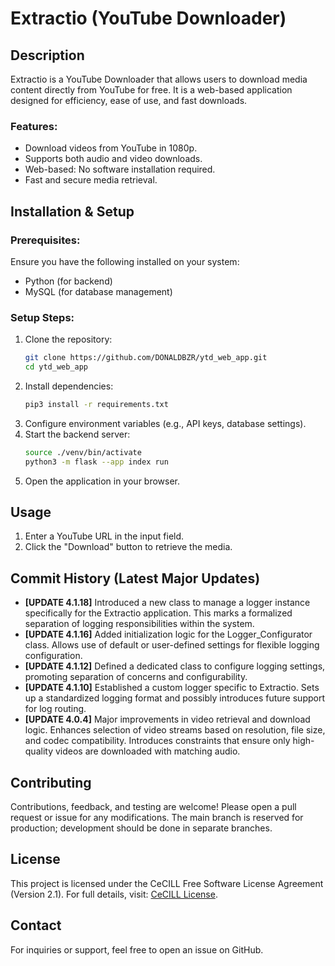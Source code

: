 # Extractio (YouTube Downloader)

## Description
Extractio is a YouTube Downloader that allows users to download media content directly from YouTube for free. It is a web-based application designed for efficiency, ease of use, and fast downloads.

### **Features:**
- Download videos from YouTube in 1080p.
- Supports both audio and video downloads.
- Web-based: No software installation required.
- Fast and secure media retrieval.

## Installation & Setup

### **Prerequisites:**
Ensure you have the following installed on your system:
- Python (for backend)
- MySQL (for database management)

### **Setup Steps:**
1. Clone the repository:
   ```sh
   git clone https://github.com/DONALDBZR/ytd_web_app.git
   cd ytd_web_app
   ```
2. Install dependencies:
   ```sh
   pip3 install -r requirements.txt
   ```
3. Configure environment variables (e.g., API keys, database settings).
4. Start the backend server:
   ```sh
   source ./venv/bin/activate
   python3 -m flask --app index run
   ```
5. Open the application in your browser.

## Usage
1. Enter a YouTube URL in the input field.
2. Click the "Download" button to retrieve the media.

## Commit History (Latest Major Updates)
- **[UPDATE 4.1.18]** Introduced a new class to manage a logger instance specifically for the Extractio application.  This marks a formalized separation of logging responsibilities within the system.
- **[UPDATE 4.1.16]** Added initialization logic for the Logger_Configurator class.  Allows use of default or user-defined settings for flexible logging configuration.
- **[UPDATE 4.1.12]** Defined a dedicated class to configure logging settings, promoting separation of concerns and configurability.
- **[UPDATE 4.1.10]** Established a custom logger specific to Extractio.  Sets up a standardized logging format and possibly introduces future support for log routing.
- **[UPDATE 4.0.4]** Major improvements in video retrieval and download logic.  Enhances selection of video streams based on resolution, file size, and codec compatibility.  Introduces constraints that ensure only high-quality videos are downloaded with matching audio.

## Contributing
Contributions, feedback, and testing are welcome! Please open a pull request or issue for any modifications. The main branch is reserved for production; development should be done in separate branches.

## License
This project is licensed under the CeCILL Free Software License Agreement (Version 2.1). For full details, visit: [CeCILL License](http://www.cecill.info/index.en.html).

## Contact
For inquiries or support, feel free to open an issue on GitHub.

